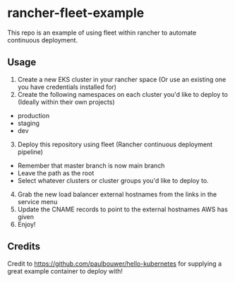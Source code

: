 # rancher-fleet-example
This repo is an example of using fleet within rancher to automate continuous deployment.

## Usage
1. Create a new EKS cluster in your rancher space (Or use an existing one you have credentials installed for)
2. Create the following namespaces on each cluster you'd like to deploy to (Ideally within their own projects)
  * production
  * staging
  * dev
3. Deploy this repository using fleet (Rancher continuous deployment pipeline)
  * Remember that master branch is now main branch
  * Leave the path as the root
  * Select whatever clusters or cluster groups you'd like to deploy to.
4. Grab the new load balancer external hostnames from the links in the service menu
5. Update the CNAME records to point to the external hostnames AWS has given
6. Enjoy!

## Credits
Credit to https://github.com/paulbouwer/hello-kubernetes for supplying a great example container to deploy with!
